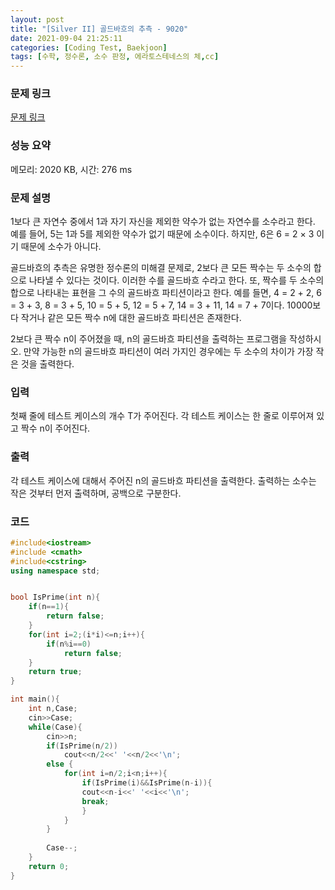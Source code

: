 ```yaml
---
layout: post
title: "[Silver II] 골드바흐의 추측 - 9020"
date: 2021-09-04 21:25:11
categories: [Coding Test, Baekjoon]
tags: [수학, 정수론, 소수 판정, 에라토스테네스의 체,cc]
---
```


### 문제 링크

[문제 링크](https://www.acmicpc.net/problem/9020)

### 성능 요약

메모리: 2020 KB, 시간: 276 ms

### 문제 설명

<p>1보다 큰 자연수 중에서  1과 자기 자신을 제외한 약수가 없는 자연수를 소수라고 한다. 예를 들어, 5는 1과 5를 제외한 약수가 없기 때문에 소수이다. 하지만, 6은 6 = 2 × 3 이기 때문에 소수가 아니다.</p>

<p>골드바흐의 추측은 유명한 정수론의 미해결 문제로, 2보다 큰 모든 짝수는 두 소수의 합으로 나타낼 수 있다는 것이다. 이러한 수를 골드바흐 수라고 한다. 또, 짝수를 두 소수의 합으로 나타내는 표현을 그 수의 골드바흐 파티션이라고 한다. 예를 들면, 4 = 2 + 2, 6 = 3 + 3, 8 = 3 + 5, 10 = 5 + 5, 12 = 5 + 7, 14 = 3 + 11, 14 = 7 + 7이다. 10000보다 작거나 같은 모든 짝수 n에 대한 골드바흐 파티션은 존재한다.</p>

<p>2보다 큰 짝수 n이 주어졌을 때, n의 골드바흐 파티션을 출력하는 프로그램을 작성하시오. 만약 가능한 n의 골드바흐 파티션이 여러 가지인 경우에는 두 소수의 차이가 가장 작은 것을 출력한다.</p>

### 입력

 <p>첫째 줄에 테스트 케이스의 개수 T가 주어진다. 각 테스트 케이스는 한 줄로 이루어져 있고 짝수 n이 주어진다.</p>

### 출력

 <p>각 테스트 케이스에 대해서 주어진 n의 골드바흐 파티션을 출력한다. 출력하는 소수는 작은 것부터 먼저 출력하며, 공백으로 구분한다.</p>

### 코드

```cc
#include<iostream>
#include <cmath> 
#include<cstring>
using namespace std;


bool IsPrime(int n){
    if(n==1){
        return false;
    }
    for(int i=2;(i*i)<=n;i++){
        if(n%i==0)
            return false;
    }
    return true;
}

int main(){
    int n,Case;
    cin>>Case;
    while(Case){
        cin>>n;
        if(IsPrime(n/2))
            cout<<n/2<<' '<<n/2<<'\n';
        else {
            for(int i=n/2;i<n;i++){
                if(IsPrime(i)&&IsPrime(n-i)){
                cout<<n-i<<' '<<i<<'\n';
                break;
                }
            }
        }
        
        Case--;
    }
    return 0;
}

```
